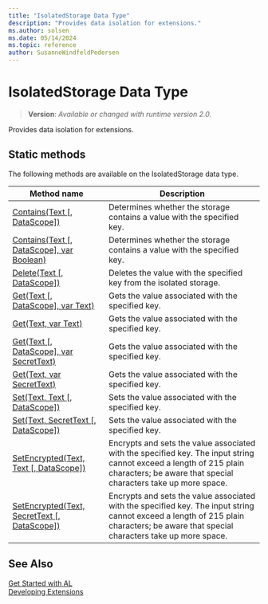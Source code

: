 ```yaml
---
title: "IsolatedStorage Data Type"
description: "Provides data isolation for extensions."
ms.author: solsen
ms.date: 05/14/2024
ms.topic: reference
author: SusanneWindfeldPedersen
---
```

[//]: # (START>DO_NOT_EDIT)
[//]: # (IMPORTANT:Do not edit any of the content between here and the END>DO_NOT_EDIT.)
[//]: # (Any modifications should be made in the .xml files in the ModernDev repo.)
# IsolatedStorage Data Type
> **Version**: _Available or changed with runtime version 2.0._

Provides data isolation for extensions.


## Static methods
The following methods are available on the IsolatedStorage data type.


|Method name|Description|
|-----------|-----------|
|[Contains(Text [, DataScope])](isolatedstorage-contains-string-datascope-method.md)|Determines whether the storage contains a value with the specified key.|
|[Contains(Text [, DataScope], var Boolean)](isolatedstorage-contains-string-datascope-boolean-method.md)|Determines whether the storage contains a value with the specified key.|
|[Delete(Text [, DataScope])](isolatedstorage-delete-method.md)|Deletes the value with the specified key from the isolated storage.|
|[Get(Text [, DataScope], var Text)](isolatedstorage-get-string-datascope-text-method.md)|Gets the value associated with the specified key.|
|[Get(Text, var Text)](isolatedstorage-get-string-text-method.md)|Gets the value associated with the specified key.|
|[Get(Text [, DataScope], var SecretText)](isolatedstorage-get-string-datascope-secrettext-method.md)|Gets the value associated with the specified key.|
|[Get(Text, var SecretText)](isolatedstorage-get-string-secrettext-method.md)|Gets the value associated with the specified key.|
|[Set(Text, Text [, DataScope])](isolatedstorage-set-string-string-datascope-method.md)|Sets the value associated with the specified key.|
|[Set(Text, SecretText [, DataScope])](isolatedstorage-set-string-secrettext-datascope-method.md)|Sets the value associated with the specified key.|
|[SetEncrypted(Text, Text [, DataScope])](isolatedstorage-setencrypted-string-string-datascope-method.md)|Encrypts and sets the value associated with the specified key. The input string cannot exceed a length of 215 plain characters; be aware that special characters take up more space.|
|[SetEncrypted(Text, SecretText [, DataScope])](isolatedstorage-setencrypted-string-secrettext-datascope-method.md)|Encrypts and sets the value associated with the specified key. The input string cannot exceed a length of 215 plain characters; be aware that special characters take up more space.|


[//]: # (IMPORTANT: END>DO_NOT_EDIT)
## See Also  
[Get Started with AL](../../devenv-get-started.md)  
[Developing Extensions](../../devenv-dev-overview.md)  